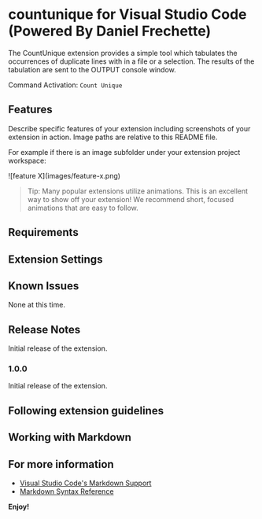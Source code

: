 # countunique for Visual Studio Code (Powered By Daniel Frechette)

The CountUnique extension provides a simple tool which tabulates the occurrences of duplicate lines with in a file or a selection.
The results of the tabulation are sent to the OUTPUT console window.

Command Activation:
`Count Unique`

## Features

Describe specific features of your extension including screenshots of your extension in action. Image paths are relative to this README file.

For example if there is an image subfolder under your extension project workspace:

\!\[feature X\]\(images/feature-x.png\)

> Tip: Many popular extensions utilize animations. This is an excellent way to show off your extension! We recommend short, focused animations that are easy to follow.

## Requirements

## Extension Settings

## Known Issues

None at this time.

## Release Notes

Initial release of the extension.

### 1.0.0

Initial release of the extension.

## Following extension guidelines

## Working with Markdown

## For more information

* [Visual Studio Code's Markdown Support](http://code.visualstudio.com/docs/languages/markdown)
* [Markdown Syntax Reference](https://help.github.com/articles/markdown-basics/)

**Enjoy!**